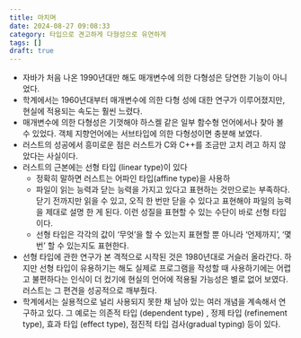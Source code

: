```yaml
---
title: 마치며
date: 2024-08-27 09:08:33
category: 타입으로 견고하게 다형성으로 유연하게
tags: []
draft: true
---
```


- 자바가 처음 나온 1990년대만 해도 매개변수에 의한 다형성은 당연한 기능이 아니었다.
- 학계에서는 1960년대부터 매개변수에 의한 다형 성에 대한 연구가 이루어졌지만, 현실에 적용되는 속도는 훨씬 느렸다.
- 매개변수에 의한 다형성은 기껏해야 하스켈 같은 일부 함수형 언어에서나 찾아 볼 수 있었다. 객체 지향언어에는 서브타입에 의한 다형성이면 충분해 보였다.
- 러스트의 성공에서 흥미로운 점은 러스트가 C와 C++를 조금만 고치 려고 하지 않았다는 사실이다.
- 러스트의 근본에는 선형 타입 (linear type)이 있다
  - 정확히 말하면 러스트는 어파인 타입(affine type)을 사용하
  - 파일이 읽는 능력과 닫는 능력을 가지고 있다고 표현하는 것만으로는 부족하다. 닫기 전까지만 읽을 수 있고, 오직 한 번만 닫을 수 있다고 표현해야 파일의 능력을 제대로 설명 한 게 된다. 이런 성질을 표현할 수 있는 수단이 바로 선형 타입이다.
  - 선형 타입은 각각의 값이 ‘무엇’을 할 수 있는지 표현할 뿐 아니라 ‘언제까지’, ‘몇 번’ 할 수 있는지도 표현한다.
- 선형 타입에 관한 연구가 본 격적으로 시작된 것은 1980년대로 거슬러 올라간다. 하지만 선형 타입이 유용하기는 해도 실제로 프로그램을 작성할 때 사용하기에는 어렵고 불편하다는 인식이 더 컸기에 현실의 언어에 적용될 가능성은 별로 없어 보였다. 러스트는 그 편견을 성공적으로 깨부췄다.
- 학계에서는 실용적으로 널리 사용되지 못한 채 남아 있는 여러 개념을 계속해서 연구하고 있다. 그 예로는 의존적 타입 (dependent type) , 정제 타입 (refinement type), 효과 타입 (effect type), 점진적 타입 검사(gradual typing) 등이 있다.
